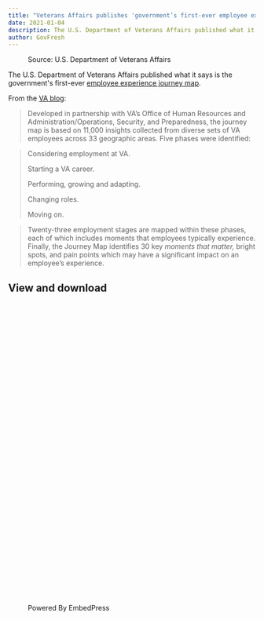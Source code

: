 ```yaml
---
title: "Veterans Affairs publishes 'government’s first-ever employee experience journey map'"
date: 2021-01-04
description: The U.S. Department of Veterans Affairs published what it says is the government's first-ever employee experience journey map.
author: GovFresh
---
```


<!-- image {"id":25449,"width":1000,"height":612,"sizeSlug":"large","linkDestination":"none"} -->
<figure class="wp-block-image size-large is-resized"><figcaption>Source: U.S. Department of Veterans Affairs</figcaption></figure>
<!-- /image -->

<!-- paragraph -->
<p>The U.S. Department of Veterans Affairs published what it says is the government's first-ever <a href="https://www.blogs.va.gov/VAntage/wp-content/uploads/2020/12/VA_Employee_Experience_Journey-Map_20201206.pdf">employee experience journey map</a>.</p>
<!-- /paragraph -->

<!-- paragraph -->
<p>From the <a href="https://www.blogs.va.gov/VAntage/82394/va-creates-governments-first-ever-employee-experience-journeymap/">VA blog</a>:</p>
<!-- /paragraph -->

<!-- quote -->
<blockquote class="wp-block-quote"><p>Developed&nbsp;in partnership with VA’s Office of Human Resources and Administration/Operations, Security, and Preparedness, the journey map is based on 11,000 insights collected from diverse sets of VA employees across 33 geographic areas. Five phases were identified:</p></blockquote>
<!-- /quote -->

<!-- quote -->
<blockquote class="wp-block-quote"><p>Considering employment at VA.</p><p>Starting a VA career.</p><p>Performing, growing and adapting.</p><p>Changing roles.</p><p>Moving on.</p></blockquote>
<!-- /quote -->

<!-- quote -->
<blockquote class="wp-block-quote"><p>Twenty-three employment stages are mapped within these phases, each of which includes moments that employees typically experience. Finally, the Journey Map identifies 30 key <em>moments that matter, </em>bright spots, and pain points which may have a significant impact on an employee’s experience.</p></blockquote>
<!-- /quote -->

<!-- heading -->
<h2>View and download</h2>
<!-- /heading -->

<!-- embedpress/document {"id":"embedpress-pdf-1609814847631","href":"https://govfresharchives.files.wordpress.com/2021/10/55d59-va_employee_experience_journey-map_20201206.pdf","fileName":"U.S. Department of Veterans Affairs Employee Experience Journey Map","mime":"application/pdf"} -->
<figure class="wp-block-embedpress-document embedpress-embed-document"><div style="height:600px;width:600px;" class="embedpress-embed-document-pdf embedpress-pdf-1609814847631"></div><p class="embedpress-el-powered">Powered By EmbedPress</p></figure>
<!-- /embedpress/document -->
